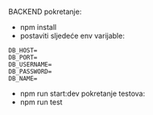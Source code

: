 BACKEND pokretanje:
- npm install
- postaviti sljedeće env varijable:
```
DB_HOST=
DB_PORT=
DB_USERNAME=
DB_PASSWORD=
DB_NAME=
```
- npm run start:dev
pokretanje testova:
- npm run test
